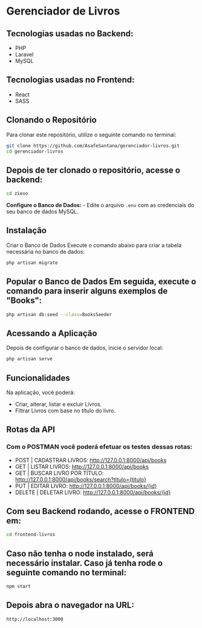 # Gerenciador de Livros

## Tecnologias usadas no Backend:
- PHP
- Laravel
- MySQL

## Tecnologias usadas no Frontend:
- React
- SASS

## Clonando o Repositório
Para clonar este repositório, utilize o seguinte comando no terminal:

```bash
git clone https://github.com/AsafeSantana/gerenciador-livros.git
cd gerenciador-livros
  ```
## Depois de ter clonado o repositório, acesse o backend:

```bash
cd zievo
  ```

**Configure o Banco de Dados:**
    - Edite o arquivo `.env` com as credenciais do seu banco de dados MySQL.

## Instalação
Criar o Banco de Dados Execute o comando abaixo para criar a tabela necessária no banco de dados:

```bash
php artisan migrate
```

## Popular o Banco de Dados Em seguida, execute o comando para inserir alguns exemplos de "Books":

```bash
php artisan db:seed --class=BooksSeeder
 ```
## Acessando a Aplicação
Depois de configurar o banco de dados, inicie o servidor local:

```bash
php artisan serve
```

## Funcionalidades
Na aplicação, você poderá:

- Criar, alterar, listar e excluir Livros.
- Filtrar Livros com base no título do livro.

## Rotas da API
### Com o POSTMAN você poderá efetuar os testes dessas rotas:
- POST | CADASTRAR LIVROS: http://127.0.0.1:8000/api/books
- GET | LISTAR LIVROS: http://127.0.0.1:8000/api/books
- GET | BUSCAR LIVRO POR TÍTULO: http://127.0.0.1:8000/api/books/search?titulo={titulo}
- PUT | EDITAR LIVRO: http://127.0.0.1:8000/api/books/{id}
- DELETE | DELETAR LIVRO: http://127.0.0.1:8000/api/books/{id}


## Com seu Backend rodando, acesse o FRONTEND em:

```bash
cd frontend-livros
  ```
## Caso não tenha o node instalado, será necessário instalar. Caso já tenha rode o seguinte comando no terminal: 

```bash
npm start
  ```

## Depois abra o navegador na URL:
`http://localhost:3000`
